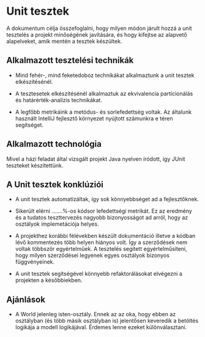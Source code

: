 # Unit tesztek

 A dokumentum célja összefoglalni, hogy milyen módon járult hozzá a unit tesztelés a projekt minőségének javítására, és hogy kifejtse az alapvető alapelveket, amik mentén a tesztek készültek.

## Alkalmazott tesztelési technikák

* Mind fehér-, mind feketedoboz technikákat alkalmaztunk a unit tesztek elkészítésénél.

* A tesztesetek elkészítésénél alkalmaztuk az ekvivalencia partícionálás és határérték-analízis technikákat.

* A legfőbb metrikáink a metódus- és sorlefedettség voltak. Az általunk használt IntelliJ fejlesztő környezet nyújtott számunkra e téren segítséget.

## Alkalmazott technológia

Mivel a házi feladat által vizsgált projekt Java nyelven íródott, így JUnit teszteket készítettünk.

## A Unit tesztek konklúziói 

* A unit tesztek automatizáltak, így sok könnyebbséget ad a fejlesztőknek.

* Sikerült elérni .......%-os kódsor lefedettségi metrikát. Ez az eredmény és a tudatos teszttervezés nagyobb bizonyosságot ad arról, hogy az osztályok implemetációja helyes.

* A projekthez korábbi félévekben készült dokumentáció illetve a kódban lévő kommentezés több helyen hiányos volt. Így a szerződések nem voltak többször egyértelműek. A tesztelés segített egyértelműsíteni, hogy milyen szerződései legyenek egyes osztályok bizonyos függvényeinek.

* A unit tesztek segítségével könnyebb refaktorálásokat elvégezni a projekten a későbbiekben.

## Ajánlások

* A World jelenleg isten-osztály. Ennek az az oka, hogy ebben az osztályban (és több másik osztályban is) jelentősen keveredik a betöltés logikája a modell logikájával. Érdemes lenne ezeket különválasztani. 

